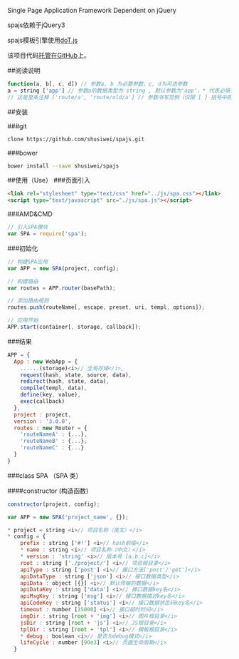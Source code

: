 Single Page Application Framework Dependent on jQuery

spajs依赖于jQuery3

spajs模板引擎使用[doT.js]("http://olado.github.io/doT/)

该项目代码[托管在GitHub](https://github.com/shusiwei/spajs)上。

##阅读说明

```javascript
function(a, b[, c, d]) // 参数a, b 为必要参数，c, d为可选参数
a = string ['app'] // 参数a的数据类型为 string , 默认参数为'app'，* 代表必填参数, [] 代表参数默认值
// 这是里条注释 ['route/a', 'route/old/a'] // 参数书写范例（仅限 [ ] 括号中的内容）
```
##安装

###git

```bash
clone https://github.com/shusiwei/spajs.git
```
###bower

```bash
bower install --save shusiwei/spajs
```

##使用（Use）
###页面引入

```html
<link rel="stylesheet" type="text/css" href="../js/spa.css"></link>
<script type="text/javascript" src="./js/spa.js"></script>
```

###AMD&CMD
```javascript
// 引入SPA模块
var SPA = require('spa');
```

###初始化
```javascript
// 构建SPA应用
var APP = new SPA(project, config);

// 构建路由
var routes = APP.router(basePath);

// 添加路由规则
routes.push(routeName[, escape, preset, uri, templ, options]);

// 应用开始
APP.start(container[, storage, callback]);
```

###结果

```javascript
APP = {
  App : new WebApp = {
    ......(storage)<i>// 全局存储</i>,
    request(hash, state, source, data),
    redirect(hash, state, data),
    compile(templ, data),
    define(key, value),
    exec(callback)
  },
  project : project,
  version : '3.0.0',
  routes : new Router = {
    'routeNameA' : {...},
    'routeNameB' : {...},
    'routeNameC' : {...}
  }
}
```

###class SPA （SPA 类）

####constructor (构造函数)

```javascript
constructor(project, config);

var APP = new SPA('project_name', {});

* project = string <i>// 项目名称（英文）</i>
* config = {
    prefix : string ['#!'] <i>// hash前缀</i>
    * name : string <i>// 项目名称（中文）</i>
    * version : 'string' <i>// 版本号 [a.b.c]</i>
    root : string ['./project/'] <i>// 项目根目录</i>
    apiType : string ['post'] <i>// 接口方法['post'/'get']</i>
    apiDataType : string ['json'] <i>// 接口数据类型</i>
    apiData : object [{}] <i>// 默认传输的数据</i>
    apiDataKey : string ['data'] <i>// 接口数据key名</i>
    apiMsgKey : string ['msg'] <i>// 接口数据描述key名</i>
    apiCodeKey : string ['status'] <i>// 接口数据状态码key名</i>
    timeout : number [15000] <i>// 接口超时时间</i>
    imgDir : string [root + 'img'] <i>// 图片根目录</i>
    jsDir : string [root + 'js'] <i>// JS根目录</i>
    tplDir : string [root + 'tpl'] <i>// 模板根目录</i>
    * debug : boolean <i>// 是否为debug模式</i>
    lifeCycle : number [90e3] <i>// 页面生命周期</i>
  }
```

